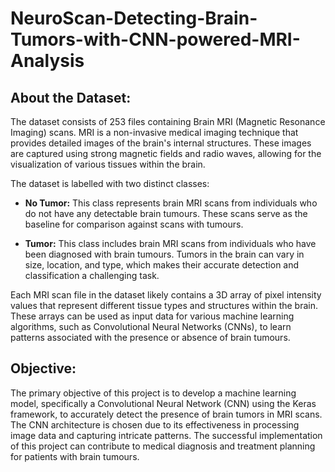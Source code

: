 # NeuroScan-Detecting-Brain-Tumors-with-CNN-powered-MRI-Analysis

## About the Dataset:

The dataset consists of 253 files containing Brain MRI (Magnetic Resonance Imaging) scans. MRI is a non-invasive medical imaging technique that provides detailed images of the brain's internal structures. These images are captured using strong magnetic fields and radio waves, allowing for the visualization of various tissues within the brain.

The dataset is labelled with two distinct classes:

- **No Tumor:** This class represents brain MRI scans from individuals who do not have any detectable brain tumours. These scans serve as the baseline for comparison against scans with tumours.

- **Tumor:** This class includes brain MRI scans from individuals who have been diagnosed with brain tumours. Tumors in the brain can vary in size, location, and type, which makes their accurate detection and classification a challenging task.

Each MRI scan file in the dataset likely contains a 3D array of pixel intensity values that represent different tissue types and structures within the brain. These arrays can be used as input data for various machine learning algorithms, such as Convolutional Neural Networks (CNNs), to learn patterns associated with the presence or absence of brain tumours.

## Objective:

The primary objective of this project is to develop a machine learning model, specifically a Convolutional Neural Network (CNN) using the Keras framework, to accurately detect the presence of brain tumors in MRI scans. The CNN architecture is chosen due to its effectiveness in processing image data and capturing intricate patterns. The successful implementation of this project can contribute to medical diagnosis and treatment planning for patients with brain tumours.
